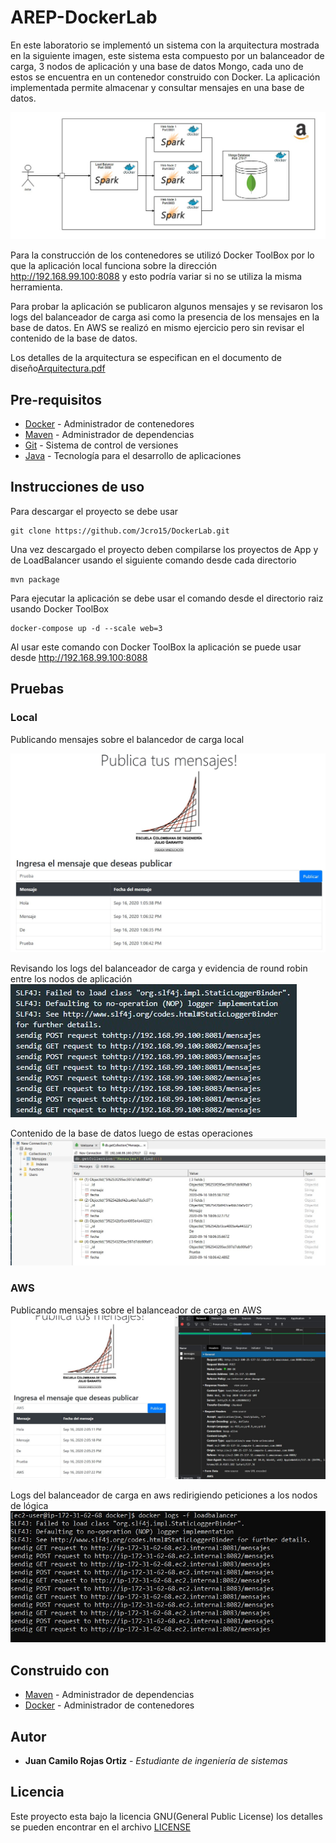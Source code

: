# AREP-DockerLab

En este laboratorio se implementó un sistema con la arquitectura mostrada en la siguiente imagen, este sistema esta compuesto
por un balanceador de carga, 3 nodos de aplicación y una base de datos Mongo, cada uno de estos se encuentra en un contenedor
construido con Docker. La aplicación implementada permite almacenar y consultar mensajes en una base de datos.

![dockerapp](img/dockerapp.jpg)

Para la construcción de los contenedores se utilizó Docker ToolBox por lo que la aplicación local funciona sobre la dirección
http://192.168.99.100:8088  y esto podría variar si no se utiliza la misma herramienta.

Para probar la aplicación se publicaron algunos mensajes y se revisaron los logs del balanceador de carga asi como la presencia de los
mensajes en la base de datos. En AWS se realizó en mismo ejercicio pero sin revisar el contenido de la base de datos.

 Los detalles de la arquitectura se especifican en el documento de diseño[Arquitectura.pdf](Arquitectura.pdf)



## Pre-requisitos
* [Docker](https://www.docker.com/) - Administrador de contenedores
* [Maven](https://maven.apache.org/) - Administrador de dependencias
* [Git](https://git-scm.com/) - Sistema de control de versiones
* [Java](https://www.java.com/) - Tecnología para el desarrollo de aplicaciones

## Instrucciones de uso 

Para descargar el proyecto se debe usar 
```
git clone https://github.com/Jcro15/DockerLab.git
```

Una vez descargado el proyecto deben compilarse los proyectos de App y de LoadBalancer usando el siguiente comando
 desde cada directorio

```
mvn package 
```

Para ejecutar la aplicación se debe usar el comando desde el directorio raiz usando Docker ToolBox

```
docker-compose up -d --scale web=3
```

Al usar este comando con Docker ToolBox la aplicación se puede usar desde http://192.168.99.100:8088


## Pruebas

### Local
Publicando mensajes sobre el balancedor de carga local

 ![test1](img/test1.jpg)

Revisando los logs del balanceador de carga y evidencia de round robin entre los 
nodos de aplicación
![test2](img/test2.jpg)  

Contenido de la base de datos luego de estas operaciones
![test3](img/test3.jpg)

### AWS

Publicando mensajes sobre el balanceador de carga en AWS
![aws1](img/aws1.jpg)

Logs del balanceador de carga en aws redirigiendo peticiones a los nodos de lógica
![aws1](img/aws2.jpg)



## Construido con

* [Maven](https://maven.apache.org/) - Administrador de dependencias
* [Docker](https://www.docker.com/) - Administrador de contenedores


## Autor

* **Juan Camilo Rojas Ortiz** - *Estudiante de ingeniería de sistemas* 

## Licencia

Este proyecto esta bajo la licencia GNU(General Public License) los detalles se pueden encontrar en el archivo [LICENSE](LICENSE)

